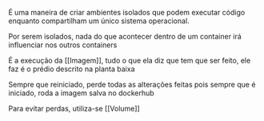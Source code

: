 
É uma maneira de criar ambientes isolados que podem executar código enquanto compartilham um único sistema operacional.

Por serem isolados, nada do que acontecer dentro de um container irá influenciar nos outros containers

É a execução da [[Imagem]], tudo o que ela diz que tem que ser feito, ele faz
é o prédio descrito na planta baixa

Sempre que reiniciado, perde todas as alterações feitas pois sempre que é iniciado, roda a imagem salva no dockerhub

Para evitar perdas, utiliza-se [[Volume]]
